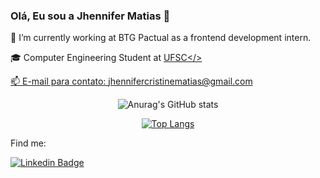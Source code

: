 ### Olá, Eu sou a Jhennifer Matias 👋

🏦 I’m currently working at BTG Pactual as a frontend development intern.

🎓 Computer Engineering Student at <a href="https://enc.ufsc.br/">UFSC</>

📫 E-mail para contato: jhennifercristinematias@gmail.com

<div align="center">
  <div style="display: inline_block">
    
![Anurag's GitHub stats](https://github-readme-stats.vercel.app/api?username=jhennymatias&show_icons=true&theme=radical)
    
[![Top Langs](https://github-readme-stats.vercel.app/api/top-langs/?username=jhennymatias&layout=compact&theme=radical)](https://github.com/yushi1007)
      
  </div>
</div>
  

      
   
      




Find me:

[![Linkedin Badge](https://img.shields.io/badge/-LinkedIn-blue?style=flat-square&logo=Linkedin&logoColor=white&link=https://www.linkedin.com/in/jhennifer-m-170818122/)](https://www.linkedin.com/in/jhennifer-m-170818122/)


